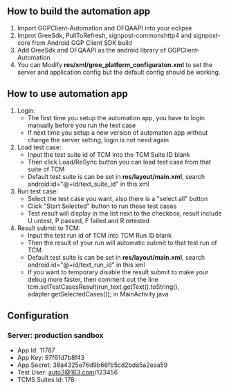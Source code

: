 ## How to build the automation app
1. Import GGPClient-Automation and OFQAAPI into your eclipse
2. Improt GreeSdk, PullToRefresh, signpost-commonshttp4 and
   signpost-core from Android GGP Client SDK build
3. Add GreeSdk and OFQAAPI as the android library of
   GGPClient-Automation
4. You can Modify **res/xml/gree_platform_configuraton.xml** to set the server
   and application config but the default config should be working.

## How to use automation app
1. Login:
   * The first time you setup the automation app, you have to login manually before you run the test case
   * If next time you setup a new version of automation app without change the server setting, login is not need again
2. Load test case:
   * Input the test suite id of TCM into the TCM Suite ID blank
   * Then click Load/ReSync button you can load test case from that suite of TCM
   * Default test suite is can be set in **res/layout/main.xml**, search android:id="@+id/text_suite_id" in this xml
3. Run test case:
   * Select the test case you want, also there is a "select all" button
   * Click "Start Selected" button to run these test cases
   * Test result will display in the list next to the checkbox, result include U untest, P passed, F failed and R retested
4. Result submit to TCM:
   * Input the test run id of TCM into TCM Run ID blank
   * Then the result of your run will automatic submit to that test run of TCM
   * Default test suite is can be set in **res/layout/main.xml**, search android:id="@+id/text_run_id" in this xml
   * If you want to temporary disable the result submit to make your debug more faster, then comment out the line 
   tcm.setTestCasesResult(run_text.getText().toString(), adapter.getSelectedCases()); in MainActivity.java

## Configuration
### Server: production sandbox
* App Id: 11787
* App Key: 97f61d7b8f43
* App Secret: 38a4325e76d9b66fb5cd2bda5a2eaa59
* Test User: auto3@163.com/123456
* TCMS Suites Id: 178